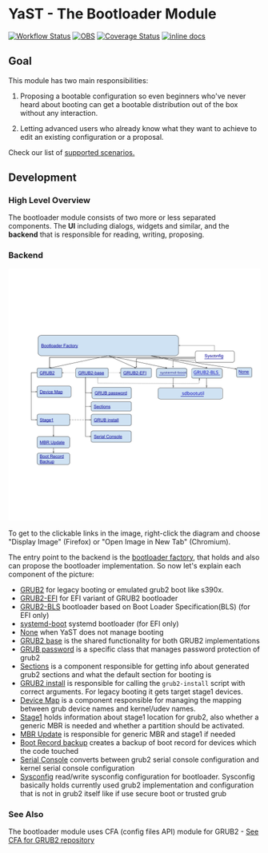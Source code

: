 # YaST - The Bootloader Module #

[![Workflow Status](https://github.com/yast/yast-bootloader/workflows/CI/badge.svg?branch=master)](
https://github.com/yast/yast-bootloader/actions?query=branch%3Amaster)
[![OBS](https://github.com/yast/yast-bootloader/actions/workflows/submit.yml/badge.svg)](https://github.com/yast/yast-bootloader/actions/workflows/submit.yml)
[![Coverage Status](https://img.shields.io/coveralls/yast/yast-bootloader.svg)](https://coveralls.io/r/yast/yast-bootloader?branch=master)
[![inline docs](http://inch-ci.org/github/yast/yast-bootloader.svg?branch=master)](http://inch-ci.org/github/yast/yast-bootloader)

## Goal

This module has two main responsibilities:

1. Proposing a bootable configuration so even beginners who've never heard about
   booting can get a bootable distribution out of the box without any interaction.

2. Letting advanced users who already know what they want to achieve
   to edit an existing configuration or a proposal.

Check our list of [supported scenarios.](SUPPORTED_SCENARIOS.md)

## Development

### High Level Overview

The bootloader module consists of two more or less separated components.
The **UI** including dialogs, widgets and similar, and
the **backend** that is responsible for reading, writing, proposing.

### Backend

![overview picture](doc/bootloader_backend.svg)

To get to the clickable links in the image, right-click the diagram and choose "Display Image" (Firefox) or "Open Image in New Tab" (Chromium).

The entry point to the backend is the [bootloader factory](https://www.rubydoc.info/github/yast/yast-bootloader/master/Bootloader/BootloaderFactory),
that holds and also can propose the bootloader implementation. So now let's explain each component of the picture:

- [GRUB2](https://www.rubydoc.info/github/yast/yast-bootloader/master/Bootloader/Grub2) for legacy booting or emulated grub2 boot like s390x.
- [GRUB2-EFI](https://www.rubydoc.info/github/yast/yast-bootloader/master/Bootloader/Grub2EFI) for EFI variant of GRUB2 bootloader
- [GRUB2-BLS](https://www.rubydoc.info/github/yast/yast-bootloader/master/Bootloader/Grub2Bls) bootloader based on Boot Loader Specification(BLS) (for EFI only)
- [systemd-boot](https://www.rubydoc.info/github/yast/yast-bootloader/master/Bootloader/SystemdBoot) systemd bootloader (for EFI only)
- [None](https://www.rubydoc.info/github/yast/yast-bootloader/master/Bootloader/NoneBootloader) when YaST does not manage booting
- [GRUB2 base](https://www.rubydoc.info/github/yast/yast-bootloader/master/Bootloader/Grub2Base) is the shared functionality for both GRUB2 implementations
- [GRUB password](https://www.rubydoc.info/github/yast/yast-bootloader/master/Bootloader/GRUB2Pwd) is a specific class that manages password protection of grub2
- [Sections](https://www.rubydoc.info/github/yast/yast-bootloader/master/Bootloader/Sections) is a component responsible for getting info about generated grub2 sections and what the default section for booting is
- [GRUB2 install](https://www.rubydoc.info/github/yast/yast-bootloader/master/Bootloader/GrubInstall) is responsible for calling the `grub2-install` script with correct arguments. For legacy booting it gets target stage1 devices.
- [Device Map](https://www.rubydoc.info/github/yast/yast-bootloader/master/Bootloader/DeviceMap) is a component responsible for managing the mapping between grub device names and kernel/udev names.
- [Stage1](https://www.rubydoc.info/github/yast/yast-bootloader/master/Bootloader/Stage1) holds information about stage1 location for grub2, also whether a generic MBR is needed and whether a partition should be activated.
- [MBR Update](https://www.rubydoc.info/github/yast/yast-bootloader/master/Bootloader/MBRUpdate) is responsible for generic MBR and stage1 if needed
- [Boot Record backup](https://www.rubydoc.info/github/yast/yast-bootloader/master/Bootloader/BootRecordBackup) creates a backup of boot record for devices which the code touched
- [Serial Console](https://www.rubydoc.info/github/yast/yast-bootloader/master/Bootloader/SerialConsole) converts between grub2 serial console configuration and kernel serial console configuration
- [Sysconfig](https://www.rubydoc.info/github/yast/yast-bootloader/master/Bootloader/Sysconfig) read/write sysconfig configuration for bootloader. Sysconfig basically holds currently used grub2 implementation and configuration that is not in grub2 itself like if use secure boot or trusted grub

### See Also

The bootloader module uses CFA (config files API) module for GRUB2 - [See CFA for GRUB2 repository](https://github.com/config-files-api/config_files_api_grub2)
